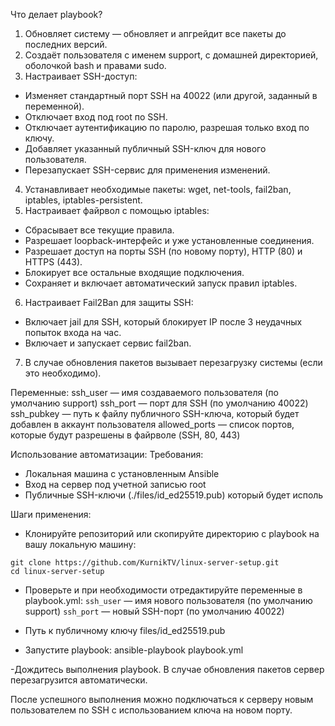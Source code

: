 Что делает playbook?
1) Обновляет систему — обновляет и апгрейдит все пакеты до последних версий.
2) Создаёт пользователя с именем support, с домашней директорией, оболочкой bash и правами sudo.
3) Настраивает SSH-доступ:
 - Изменяет стандартный порт SSH на 40022 (или другой, заданный в переменной).
 - Отключает вход под root по SSH.
 - Отключает аутентификацию по паролю, разрешая только вход по ключу.
 - Добавляет указанный публичный SSH-ключ для нового пользователя.
 - Перезапускает SSH-сервис для применения изменений.
4) Устанавливает необходимые пакеты: wget, net-tools, fail2ban, iptables, iptables-persistent.
5) Настраивает файрвол с помощью iptables:
 - Сбрасывает все текущие правила.
 - Разрешает loopback-интерфейс и уже установленные соединения.
 - Разрешает доступ на порты SSH (по новому порту), HTTP (80) и HTTPS (443).
 - Блокирует все остальные входящие подключения.
 - Сохраняет и включает автоматический запуск правил iptables.
6) Настраивает Fail2Ban для защиты SSH:
 - Включает jail для SSH, который блокирует IP после 3 неудачных попыток входа на час.
 - Включает и запускает сервис fail2ban.
7) В случае обновления пакетов вызывает перезагрузку системы (если это необходимо).

Переменные:
ssh_user — имя создаваемого пользователя (по умолчанию support)
ssh_port — порт для SSH (по умолчанию 40022)
ssh_pubkey — путь к файлу публичного SSH-ключа, который будет добавлен в аккаунт пользователя
allowed_ports — список портов, которые будут разрешены в файрволе (SSH, 80, 443)

Использование автоматизации:
Требования:
 - Локальная машина с установленным Ansible
 - Вход на сервер под учетной записью root
 - Публичные SSH-ключи (./files/id_ed25519.pub) который будет исполь

Шаги применения:
- Клонируйте репозиторий или скопируйте директорию с playbook на вашу локальную машину:
```
git clone https://github.com/KurnikTV/linux-server-setup.git
cd linux-server-setup
```
- Проверьте и при необходимости отредактируйте переменные в playbook.yml:
`ssh_user` — имя нового пользователя (по умолчанию support)
`ssh_port` — новый SSH-порт (по умолчанию 40022)

- Путь к публичному ключу files/id_ed25519.pub

- Запустите playbook:
ansible-playbook playbook.yml

-Дождитесь выполнения playbook. В случае обновления пакетов сервер перезагрузится автоматически.

После успешного выполнения можно подключаться к серверу новым пользователем по SSH с использованием ключа на новом порту.

